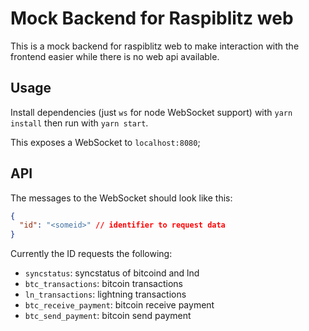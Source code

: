 # Mock Backend for Raspiblitz web

This is a mock backend for raspiblitz web to make interaction with the frontend easier while there is no web api available.

## Usage

Install dependencies (just `ws` for node WebSocket support) with `yarn install` then run with `yarn start`.

This exposes a WebSocket to `localhost:8080`;

## API

The messages to the WebSocket should look like this:

```json
{
  "id": "<someid>" // identifier to request data
}
```

Currently the ID requests the following:

- `syncstatus`: syncstatus of bitcoind and lnd
- `btc_transactions`: bitcoin transactions
- `ln_transactions`: lightning transactions
- `btc_receive_payment`: bitcoin receive payment
- `btc_send_payment`: bitcoin send payment
